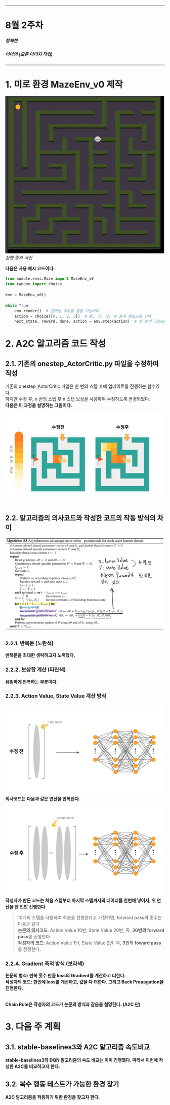 
---
# 8월 2주차
##### 정재현
##### 이아영 (모든 이미지 작업)
---

# 1. 미로 환경 MazeEnv_v0 제작

![](MazEnv_v0_running.png)<br/>
*실행 중의 사진*

**다음은 사용 예시 코드이다.**

```python
from module.envs.Maze import MazeEnv_v0
from random import choice 

env = MazeEnv_v0()

while True:
    env.render()  # 렌더링 여부를 결정 가능하다.
    action = choice([0, 1, 2, 3])  # 동, 서, 남, 북 중에 랜덤으로 선택
    next_state, reward, done, action = env.step(action)  # 한 번의 Timestep
```

# 2. A2C 알고리즘 코드 작성

## 2.1. 기존의 onestep_ActorCritic.py 파일을 수정하여 작성

기존의 onestep_ActorCritic 파일은 한 번의 스텝 후에 업데이트를 진행하는 함수였다.<br/>
하지만 수정 후, n 번의 스텝 후 n 스텝 보상을 사용하여 수정하도록 변경되었다.<br/>
**다음은 이 과정을 설명하는 그림이다.**

![](doggyMaze.png)<br/>

## 2.2. 알고리즘의 의사코드와 작성한 코드의 작동 방식의 차이

![](A3C_pseudocode.png)<br/>

### 2.2.1. 반복문 (노란색)

**반복문을 최대한 생락하고자 노력했다.**

### 2.2.2. 보상합 계산 (파란색)

**유일하게 반복하는 부분이다.**

### 2.2.3. Action Value, State Value 계산 방식

![](before_fix.png)<br/>
**의사코드는 다음과 같은 연산을 반복한다.**

![](after_fix.png)<br/>
**작성자가 만든 코드는 처음 스텝부터 마지막 스텝까지의 데이터를 한번에 넣어서, 위 연산을 한 번만 진행한다.**

> 10개의 스텝을 사용하여 학습을 진행한다고 가정하면, forward pass의 횟수는 다음과 같다.<br/>
> **논문의 의사코드**: Action Value 10번, State Value 20번, 즉, **30번의 forward pass**를 진행한다.<br/> 
> **작성자의 코드**: Action Value 1번, State Value 2번, 즉, **3번의 foward pass**를 진행한다.<br/>

### 2.2.4. Gradient 축적 방식 (보라색)

**논문의 방식: 반복 횟수 만큼 loss의 Gradient를 계산하고 더한다.**<br/>
**작성자의 코드: 한번에 loss를 계산하고, 값을 다 더한다. 그리고 Back Propagation을 진행한다.**<br/><br/>

**Chain Rule은 작성자의 코드가 논문의 방식과 같음을 설명한다. (A2C 만)**<br/>

# 3. 다음 주 계획

## 3.1. stable-baselines3와 A2C 알고리즘 속도비교

**stable-baselines3와 DQN 알고리즘의 속도 비교는 이미 진행했다. 따라서 이번에 작성한 A2C를 비교하고자 한다.**

## 3.2. 복수 행동 테스트가 가능한 환경 찾기

**A2C 알고리즘을 적용하기 위한 환경을 찾고자 한다.**
